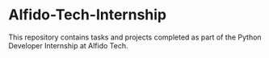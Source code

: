 # Alfido-Tech-Internship
This repository contains tasks and projects completed as part of the Python Developer Internship at Alfido Tech.
